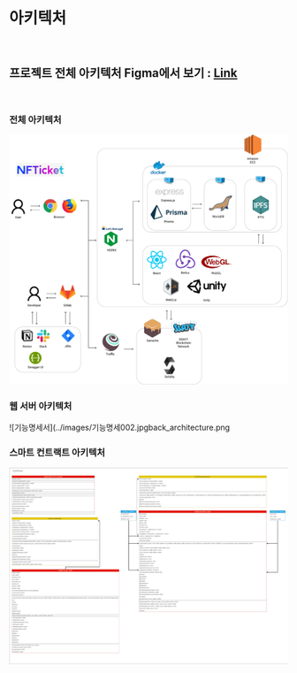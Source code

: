 # 아키텍처

<br>

## 프로젝트 전체 아키텍처 Figma에서 보기 : [Link](https://www.figma.com/file/fg5TyP1mk8LvEkeDNt5Tu5/NFT-ticket)

<br>

### 전체 아키텍처

![전체기능명세서](../images/architecture.jpg)

### 웹 서버 아키텍처

![기능명세서](../images/기능명세002.jpgback_architecture.png

### 스마트 컨트랙트 아키텍처

![기능명세서](../images/solidity_architecture.png)
